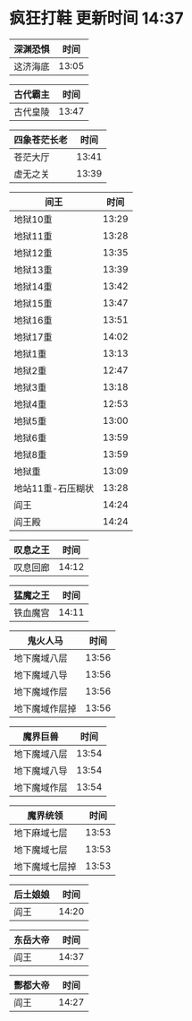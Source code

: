 # 疯狂打鞋 更新时间 14:37

| 深渊恐惧   | 时间    |
|--------|-------|
| 这济海底 | 13:05 |

| 古代霸主   | 时间    |
|--------|-------|
| 古代皇陵 | 13:47 |

| 四象苍茫长老   | 时间    |
|--------|-------|
| 苍茫大厅 | 13:41 |
| 虚无之关 | 13:39 |

| 间王   | 时间    |
|--------|-------|
| 地狱10重 | 13:29 |
| 地狱11重 | 13:28 |
| 地狱12重 | 13:35 |
| 地狱13重 | 13:39 |
| 地狱14重 | 13:42 |
| 地狱15重 | 13:47 |
| 地狱16重 | 13:51 |
| 地狱17重 | 14:02 |
| 地狱1重 | 13:13 |
| 地狱2重 | 12:47 |
| 地狱3重 | 13:18 |
| 地狱4重 | 12:53 |
| 地狱5重 | 13:00 |
| 地狱6重 | 13:59 |
| 地狱8重 | 13:59 |
| 地狱重 | 13:09 |
| 地站11重-石压糊状 | 13:28 |
| 阎王 | 14:24 |
| 阎王殿 | 14:24 |

| 叹息之王   | 时间    |
|--------|-------|
| 叹息回廊 | 14:12 |

| 猛魔之王   | 时间    |
|--------|-------|
| 铁血魔宫 | 14:11 |

| 鬼火人马   | 时间    |
|--------|-------|
| 地下魔域八层 | 13:56 |
| 地下魔域八导 | 13:56 |
| 地下魔域作层 | 13:56 |
| 地下魔域作层掉 | 13:56 |

| 魔界巨兽   | 时间    |
|--------|-------|
| 地下魔域八层 | 13:54 |
| 地下魔域八导 | 13:54 |
| 地下魔域作层 | 13:54 |

| 魔界统领   | 时间    |
|--------|-------|
| 地下麻域七层 | 13:53 |
| 地下魔域七层 | 13:53 |
| 地下魔域七层掉 | 13:53 |

| 后土娘娘   | 时间    |
|--------|-------|
| 阎王 | 14:20 |

| 东岳大帝   | 时间    |
|--------|-------|
| 阎王 | 14:37 |

| 酆都大帝   | 时间    |
|--------|-------|
| 阎王 | 14:27 |